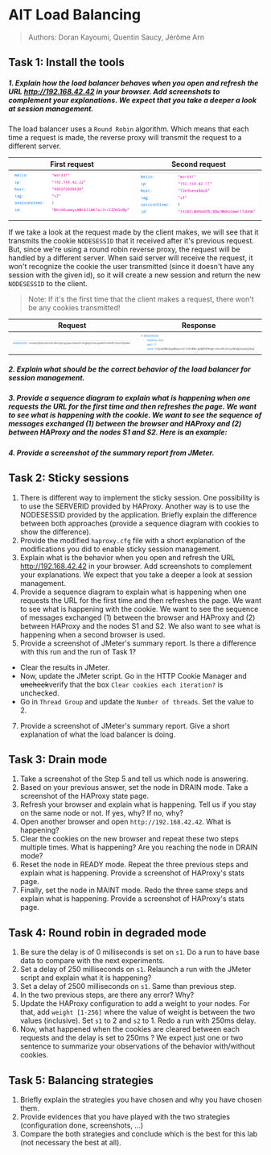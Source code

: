 # AIT Load Balancing 

> Authors: Doran Kayoumi, Quentin Saucy, Jérôme Arn 

## Task 1: Install the tools

##### 1. Explain how the load balancer behaves when you open and refresh the URL http://192.168.42.42 in your browser. Add screenshots to complement your explanations. We expect that you take a deeper a look at session management.

The load balancer uses a `Round Robin` algorithm. Which means that each time a request is made, the reverse proxy will transmit the request to a different server.

| First request               | Second request              |
| --------------------------- | --------------------------- |
| ![](doc/task1_request1.png) | ![](doc/task1_request2.png) |

If we take a look at the request made by the client makes, we will see that it transmits the cookie `NODESESSID` that it received after it's previous request. But, since we're using a round robin reverse proxy, the request will be handled by a different server. When said server will receive the request, it won't recognize the cookie the user transmitted (since it doesn't have any session with the given id), so it will create a new session and return the new `NODESESSID` to the client.

> Note: If it's the first time that the client makes a request, there won't be any cookies transmitted!

| Request                            | Response                            |
| ---------------------------------- | ----------------------------------- |
| ![](doc/task1_request_cookies.png) | ![](doc/task1_response_cookies.png) |

##### 2. Explain what should be the correct behavior of the load balancer for session management.

##### 3. Provide a sequence diagram to explain what is happening when one requests the URL for the first time and then refreshes the page. We want to see what is happening with the cookie. We want to see the sequence of messages exchanged (1) between the browser and HAProxy and (2) between HAProxy and the nodes S1 and S2. Here is an example:



##### 4. Provide a screenshot of the summary report from JMeter.

## Task 2: Sticky sessions

1. There is different way to implement the sticky session. One possibility  is to use the SERVERID provided by HAProxy. Another way is to use the  NODESESSID provided by the application. Briefly explain the difference  between both approaches (provide a sequence diagram with cookies to show the difference).
2. Provide the modified `haproxy.cfg` file with a short explanation of the modifications you did to enable sticky session management.
3. Explain what is the behavior when you open and refresh the URL http://192.168.42.42 in your browser. Add screenshots to complement your explanations. We expect that you take a deeper a look at session management.
4. Provide a sequence diagram to explain what is happening when one requests the URL for the first time and then refreshes the page. We want to see what is happening with the cookie. We want to see the sequence of messages exchanged (1) between the browser and HAProxy and (2) between HAProxy and the nodes S1 and S2. We also want to see what is happening when a second browser is used.
5. Provide a screenshot of JMeter's summary report. Is there a difference with this run and the run of Task 1?

- Clear the results in JMeter.
- Now, update the JMeter script. Go in the HTTP Cookie Manager and ~~uncheck~~verify that the box `Clear cookies each iteration?` is unchecked.
- Go in `Thread Group` and update the `Number of threads`. Set the value to 2.

7. Provide a screenshot of JMeter's summary report. Give a short explanation of what the load balancer is doing.

## Task 3: Drain mode

1. Take a screenshot of the Step 5 and tell us which node is answering.
2. Based on your previous answer, set the node in DRAIN mode. Take a screenshot of the HAProxy state page.
3. Refresh your browser and explain what is happening. Tell us if you stay on the same node or not. If yes, why? If no, why?
4. Open another browser and open `http://192.168.42.42`. What is happening?
5. Clear the cookies on the new browser and repeat these two steps multiple times. What is happening? Are you reaching the node in DRAIN mode?
6. Reset the node in READY mode. Repeat the three previous steps and explain what is happening. Provide a screenshot of HAProxy's stats page.
7. Finally, set the node in MAINT mode. Redo the three same steps and explain what is happening. Provide a screenshot of HAProxy's stats page.

## Task 4: Round robin in degraded mode

1. Be sure the delay is of 0 milliseconds is set on `s1`. Do a run to have base data to compare with the next experiments.
2. Set a delay of 250 milliseconds on `s1`. Relaunch a run with the JMeter script and explain what it is happening?
3. Set a delay of 2500 milliseconds on `s1`. Same than previous step.
4. In the two previous steps, are there any error? Why?
5. Update the HAProxy configuration to add a weight to your nodes. For that, add `weight [1-256]` where the value of weight is between the two values (inclusive). Set `s1` to 2 and `s2` to 1. Redo a run with 250ms delay.
6. Now, what happened when the cookies are cleared between each requests  and the delay is set to 250ms ? We expect just one or two sentence to  summarize your observations of the behavior with/without cookies.

## Task 5: Balancing strategies

1. Briefly explain the strategies you have chosen and why you have chosen them.
2. Provide evidences that you have played with the two strategies (configuration done, screenshots, ...)
3. Compare the both strategies and conclude which is the best for this lab (not necessary the best at all).

